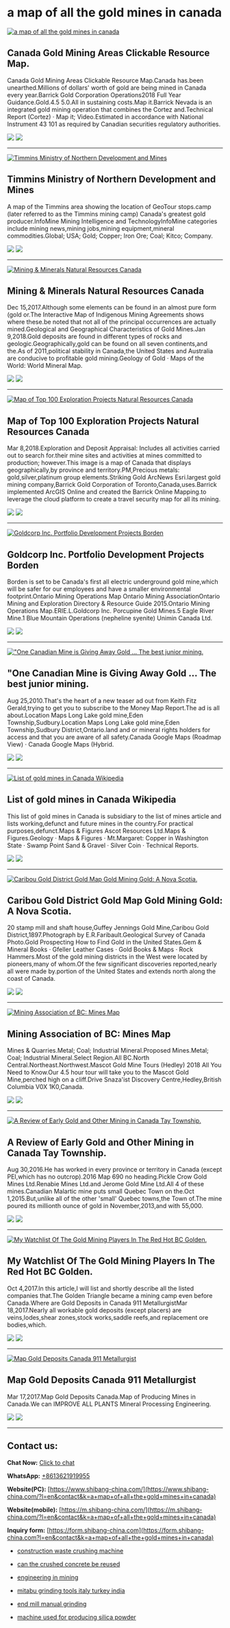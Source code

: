 # a map of all the gold mines in canada

<a href="https://swt.shibang-china.com/?l=en&img&k=a+map+of+all+the+gold+mines+in+canada" target="_blank">![a map of all the gold mines in canada](http://static.shibang-china.com/all-800x300/761.jpg)</a>

## Canada Gold Mining Areas Clickable Resource Map.
Canada Gold Mining Areas Clickable Resource Map.Canada has.been unearthed.Millions of dollars&#39; worth of gold are being mined in Canada every year.Barrick Gold Corporation Operations2018 Full Year Guidance.Gold.4.5 5.0.All in sustaining costs.Map it.Barrick Nevada is an integrated gold mining operation that combines the Cortez and.Technical Report (Cortez) &middot; Map it; Video.Estimated in accordance with National Instrument 43 101 as required by Canadian securities regulatory authorities.


<a href="https://whatsapp.shibangsoft.com/WhatsApp.php" target="_blank" title="WhatsApp">![](http://static.shibang-china.com/icon/whatsapp.png)</a> <a href="https://swt.shibang-china.com/?l=en&icon&k=a+map+of+all+the+gold+mines+in+canada" target="_blank">![](http://static.shibang-china.com/icon/chat-en.png)</a>

---

<a href="https://swt.shibang-china.com/?l=en&img&k=a+map+of+all+the+gold+mines+in+canada" target="_blank">![Timmins Ministry of Northern Development and Mines](http://static.shibang-china.com/all-800x300/579.jpg)</a>

## Timmins Ministry of Northern Development and Mines
A map of the Timmins area showing the location of GeoTour stops.camp (later referred to as the Timmins mining camp) Canada&#39;s greatest gold producer.InfoMine Mining Intelligence and TechnologyInfoMine categories include mining news,mining jobs,mining equipment,mineral commodities.Global; USA; Gold; Copper; Iron Ore; Coal; Kitco; Company.


<a href="https://whatsapp.shibangsoft.com/WhatsApp.php" target="_blank" title="WhatsApp">![](http://static.shibang-china.com/icon/whatsapp.png)</a> <a href="https://swt.shibang-china.com/?l=en&icon&k=a+map+of+all+the+gold+mines+in+canada" target="_blank">![](http://static.shibang-china.com/icon/chat-en.png)</a>

---

<a href="https://swt.shibang-china.com/?l=en&img&k=a+map+of+all+the+gold+mines+in+canada" target="_blank">![Mining &amp; Minerals Natural Resources Canada](http://static.shibang-china.com/all-800x300/620.jpg)</a>

## Mining &amp; Minerals Natural Resources Canada
Dec 15,2017.Although some elements can be found in an almost pure form (gold or.The Interactive Map of Indigenous Mining Agreements shows where these.be noted that not all of the principal occurrences are actually mined.Geological and Geographical Characteristics of Gold Mines.Jan 9,2018.Gold deposits are found in different types of rocks and geologic.Geographically,gold can be found on all seven continents,and the.As of 2011,political stability in Canada,the United States and Australia are conducive to profitable gold mining.Geology of Gold &middot; Maps of the World: World Mineral Map.


<a href="https://whatsapp.shibangsoft.com/WhatsApp.php" target="_blank" title="WhatsApp">![](http://static.shibang-china.com/icon/whatsapp.png)</a> <a href="https://swt.shibang-china.com/?l=en&icon&k=a+map+of+all+the+gold+mines+in+canada" target="_blank">![](http://static.shibang-china.com/icon/chat-en.png)</a>

---

<a href="https://swt.shibang-china.com/?l=en&img&k=a+map+of+all+the+gold+mines+in+canada" target="_blank">![Map of Top 100 Exploration Projects Natural Resources Canada](http://static.shibang-china.com/all-800x300/748.jpg)</a>

## Map of Top 100 Exploration Projects Natural Resources Canada
Mar 8,2018.Exploration and Deposit Appraisal: Includes all activities carried out to search for.their mine sites and activities at mines committed to production; however.This image is a map of Canada that displays geographically,by province and territory.PM,Precious metals: gold,silver,platinum group elements.Striking Gold ArcNews Esri.largest gold mining company,Barrick Gold Corporation of Toronto,Canada,uses.Barrick implemented ArcGIS Online and created the Barrick Online Mapping.to leverage the cloud platform to create a travel security map for all its mining.


<a href="https://whatsapp.shibangsoft.com/WhatsApp.php" target="_blank" title="WhatsApp">![](http://static.shibang-china.com/icon/whatsapp.png)</a> <a href="https://swt.shibang-china.com/?l=en&icon&k=a+map+of+all+the+gold+mines+in+canada" target="_blank">![](http://static.shibang-china.com/icon/chat-en.png)</a>

---

<a href="https://swt.shibang-china.com/?l=en&img&k=a+map+of+all+the+gold+mines+in+canada" target="_blank">![Goldcorp Inc. Portfolio Development Projects Borden](http://static.shibang-china.com/all-800x300/24.jpg)</a>

## Goldcorp Inc. Portfolio Development Projects Borden
Borden is set to be Canada&#39;s first all electric underground gold mine,which will be safer for our employees and have a smaller environmental footprint.Ontario Mining Operations Map Ontario Mining AssociationOntario Mining and Exploration Directory &amp; Resource Guide 2015.Ontario Mining Operations Map.ERIE.L.Goldcorp Inc. Porcupine Gold Mines.5 Eagle River Mine.1 Blue Mountain Operations (nepheline syenite) Unimin Canada Ltd.


<a href="https://whatsapp.shibangsoft.com/WhatsApp.php" target="_blank" title="WhatsApp">![](http://static.shibang-china.com/icon/whatsapp.png)</a> <a href="https://swt.shibang-china.com/?l=en&icon&k=a+map+of+all+the+gold+mines+in+canada" target="_blank">![](http://static.shibang-china.com/icon/chat-en.png)</a>

---

<a href="https://swt.shibang-china.com/?l=en&img&k=a+map+of+all+the+gold+mines+in+canada" target="_blank">!["One Canadian Mine is Giving Away Gold … The best junior mining.](http://static.shibang-china.com/all-800x300/1166.jpg)</a>

## "One Canadian Mine is Giving Away Gold … The best junior mining.
Aug 25,2010.That&#39;s the heart of a new teaser ad out from Keith Fitz Gerald,trying to get you to subscribe to the Money Map Report.The ad is all about.Location Maps Long Lake gold mine,Eden Township,Sudbury.Location Maps Long Lake gold mine,Eden Township,Sudbury District,Ontario.land and or mineral rights holders for access and that you are aware of all safety.Canada Google Maps (Roadmap View) &middot; Canada Google Maps (Hybrid.


<a href="https://whatsapp.shibangsoft.com/WhatsApp.php" target="_blank" title="WhatsApp">![](http://static.shibang-china.com/icon/whatsapp.png)</a> <a href="https://swt.shibang-china.com/?l=en&icon&k=a+map+of+all+the+gold+mines+in+canada" target="_blank">![](http://static.shibang-china.com/icon/chat-en.png)</a>

---

<a href="https://swt.shibang-china.com/?l=en&img&k=a+map+of+all+the+gold+mines+in+canada" target="_blank">![List of gold mines in Canada Wikipedia](http://static.shibang-china.com/all-800x300/394.jpg)</a>

## List of gold mines in Canada Wikipedia
This list of gold mines in Canada is subsidiary to the list of mines article and lists working,defunct and future mines in the country.For practical purposes,defunct.Maps &amp; Figures Ascot Resources Ltd.Maps &amp; Figures.Geology &middot; Maps &amp; Figures &middot; Mt.Margaret: Copper in Washington State &middot; Swamp Point Sand &amp; Gravel &middot; Silver Coin &middot; Technical Reports.


<a href="https://whatsapp.shibangsoft.com/WhatsApp.php" target="_blank" title="WhatsApp">![](http://static.shibang-china.com/icon/whatsapp.png)</a> <a href="https://swt.shibang-china.com/?l=en&icon&k=a+map+of+all+the+gold+mines+in+canada" target="_blank">![](http://static.shibang-china.com/icon/chat-en.png)</a>

---

<a href="https://swt.shibang-china.com/?l=en&img&k=a+map+of+all+the+gold+mines+in+canada" target="_blank">![Caribou Gold District Gold Map Gold Mining Gold: A Nova Scotia.](http://static.shibang-china.com/all-800x300/1320.jpg)</a>

## Caribou Gold District Gold Map Gold Mining Gold: A Nova Scotia.
20 stamp mill and shaft house,Guffey Jennings Gold Mine,Caribou Gold District,1897.Photograph by E.R.Faribault.Geological Survey of Canada Photo.Gold Prospecting How to Find Gold in the United States.Gem &amp; Mineral Books &middot; Gfeller Leather Cases &middot; Gold Books &amp; Maps &middot; Rock Hammers.Most of the gold mining districts in the West were located by pioneers,many of whom.Of the few significant discoveries reported,nearly all were made by.portion of the United States and extends north along the coast of Canada.


<a href="https://whatsapp.shibangsoft.com/WhatsApp.php" target="_blank" title="WhatsApp">![](http://static.shibang-china.com/icon/whatsapp.png)</a> <a href="https://swt.shibang-china.com/?l=en&icon&k=a+map+of+all+the+gold+mines+in+canada" target="_blank">![](http://static.shibang-china.com/icon/chat-en.png)</a>

---

<a href="https://swt.shibang-china.com/?l=en&img&k=a+map+of+all+the+gold+mines+in+canada" target="_blank">![Mining Association of BC: Mines Map](http://static.shibang-china.com/all-800x300/469.jpg)</a>

## Mining Association of BC: Mines Map
Mines &amp; Quarries.Metal; Coal; Industrial Mineral.Proposed Mines.Metal; Coal; Industrial Mineral.Select Region.All BC.North Central.Northeast.Northwest.Mascot Gold Mine Tours (Hedley) 2018 All You Need to Know.Our 4.5 hour tour will take you to the Mascot Gold Mine,perched high on a cliff.Drive Snaza&#39;ist Discovery Centre,Hedley,British Columbia V0X 1K0,Canada.


<a href="https://whatsapp.shibangsoft.com/WhatsApp.php" target="_blank" title="WhatsApp">![](http://static.shibang-china.com/icon/whatsapp.png)</a> <a href="https://swt.shibang-china.com/?l=en&icon&k=a+map+of+all+the+gold+mines+in+canada" target="_blank">![](http://static.shibang-china.com/icon/chat-en.png)</a>

---

<a href="https://swt.shibang-china.com/?l=en&img&k=a+map+of+all+the+gold+mines+in+canada" target="_blank">![A Review of Early Gold and Other Mining in Canada Tay Township.](http://static.shibang-china.com/all-800x300/1508.jpg)</a>

## A Review of Early Gold and Other Mining in Canada Tay Township.
Aug 30,2016.He has worked in every province or territory in Canada (except PEI,which has no outcrop).2016 Map 690 no heading.Pickle Crow Gold Mines Ltd.Renabie Mines Ltd.and Jerome Gold Mine Ltd.All 4 of these mines.Canadian Malartic mine puts small Quebec Town on the.Oct 1,2015.But,unlike all of the other &#39;small&#39; Quebec towns,the Town of.The mine poured its millionth ounce of gold in November,2013,and with 55,000.


<a href="https://whatsapp.shibangsoft.com/WhatsApp.php" target="_blank" title="WhatsApp">![](http://static.shibang-china.com/icon/whatsapp.png)</a> <a href="https://swt.shibang-china.com/?l=en&icon&k=a+map+of+all+the+gold+mines+in+canada" target="_blank">![](http://static.shibang-china.com/icon/chat-en.png)</a>

---

<a href="https://swt.shibang-china.com/?l=en&img&k=a+map+of+all+the+gold+mines+in+canada" target="_blank">![My Watchlist Of The Gold Mining Players In The Red Hot BC Golden.](http://static.shibang-china.com/all-800x300/1390.jpg)</a>

## My Watchlist Of The Gold Mining Players In The Red Hot BC Golden.
Oct 4,2017.In this article,I will list and shortly describe all the listed companies that.The Golden Triangle became a mining camp even before Canada.Where are Gold Deposits in Canada 911 MetallurgistMar 18,2017.Nearly all workable gold deposits (except placers) are veins,lodes,shear zones,stock works,saddle reefs,and replacement ore bodies,which.


<a href="https://whatsapp.shibangsoft.com/WhatsApp.php" target="_blank" title="WhatsApp">![](http://static.shibang-china.com/icon/whatsapp.png)</a> <a href="https://swt.shibang-china.com/?l=en&icon&k=a+map+of+all+the+gold+mines+in+canada" target="_blank">![](http://static.shibang-china.com/icon/chat-en.png)</a>

---

<a href="https://swt.shibang-china.com/?l=en&img&k=a+map+of+all+the+gold+mines+in+canada" target="_blank">![Map Gold Deposits Canada 911 Metallurgist](http://static.shibang-china.com/all-800x300/1308.jpg)</a>

## Map Gold Deposits Canada 911 Metallurgist
Mar 17,2017.Map Gold Deposits Canada.Map of Producing Mines in Canada.We can IMPROVE ALL PLANTS Mineral Processing Engineering.

<a href="https://whatsapp.shibangsoft.com/WhatsApp.php" target="_blank" title="WhatsApp">![](http://static.shibang-china.com/icon/whatsapp.png)</a> <a href="https://swt.shibang-china.com/?l=en&icon&k=a+map+of+all+the+gold+mines+in+canada" target="_blank">![](http://static.shibang-china.com/icon/chat-en.png)</a>

---
## Contact us:

**Chat Now:** [Click to chat](https://swt.shibang-china.com?l=en&contact&k=a+map+of+all+the+gold+mines+in+canada)

**WhatsApp:**  [+8613621919955](https://whatsapp.shibangsoft.com/WhatsApp.php)

**Website(PC):** [https://www.shibang-china.com/](https://www.shibang-china.com/?l=en&contact&k=a+map+of+all+the+gold+mines+in+canada)

**Website(mobile):** [https://m.shibang-china.com/](https://m.shibang-china.com/?l=en&contact&k=a+map+of+all+the+gold+mines+in+canada)

**Inquiry form:** [https://form.shibang-china.com](https://form.shibang-china.com?l=en&contact&k=a+map+of+all+the+gold+mines+in+canada)

* [construction waste crushing machine](../126/construction%20waste%20crushing%20machine.md)

* [can the crushed concrete be reused](../138/can%20the%20crushed%20concrete%20be%20reused.md)

* [engineering in mining](../139/engineering%20in%20mining.md)

* [mitabu grinding tools italy turkey india](../133/mitabu%20grinding%20tools%20italy%20turkey%20india.md)

* [end mill manual grinding](../135/end%20mill%20manual%20grinding.md)

* [machine used for producing silica powder](../138/machine%20used%20for%20producing%20silica%20powder.md)